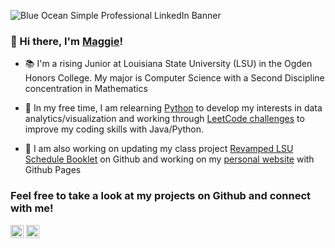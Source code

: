 ![Blue Ocean Simple Professional LinkedIn Banner](https://user-images.githubusercontent.com/81037163/178507560-fe8d4b08-ae99-4dfc-8c83-f31294736ff7.png)

### 👋 Hi there, I'm [Maggie](https://www.maggiestewart225.com)!

- 📚 I'm a rising Junior at Louisiana State University (LSU) in the Ogden Honors College. My major is Computer Science with a Second Discipline concentration in Mathematics

- 🌱 In my free time, I am relearning [Python](https://github.com/maggiestewart/PythonPractice) to develop my interests in data analytics/visualization and working through [LeetCode challenges](https://github.com/maggiestewart/LeetCodePractice) to improve my coding skills with Java/Python.

- 🔭 I am also working on updating my class project [Revamped LSU Schedule Booklet](https://github.com/maggiestewart/LSUScheduleBookletProject) on Github and working on my [personal website](https://www.maggiestewart225.com) with Github Pages

### Feel free to take a look at my projects on Github and connect with me!

<a href="https://www.linkedin.com/in/maggiestewart225/"><img align="center" src="https://raw.githubusercontent.com/yushi1007/yushi1007/main/images/linkedin.svg" alt="Yu Shi | LinkedIn" width="21px"/></a> 
<a href="https://twitter.com/MaggieS225"><img align="center" src="https://user-images.githubusercontent.com/81037163/178509661-73613ef8-9f0f-4250-bdaf-c101fa2520c6.png" alt="piandhust | Twitter icon" width="21px"/></a>



<!--
**maggiestewart/maggiestewart** is a ✨ _special_ ✨ repository because its `README.md` (this file) appears on your GitHub profile.

Here are some ideas to get you started:

- 🔭 I’m currently working on ...
- 🌱 I’m currently learning ...
- 👯 I’m looking to collaborate on ...
- 🤔 I’m looking for help with ...
- 💬 Ask me about ...
- 📫 How to reach me: ...
- 😄 Pronouns: ...
- ⚡ Fun fact: ...
-->
